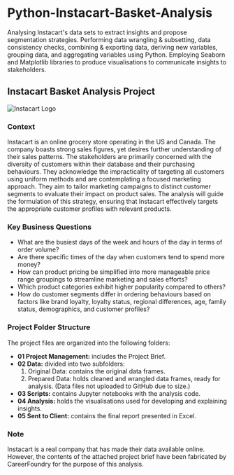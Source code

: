 # Python-Instacart-Basket-Analysis

Analysing Instacart's data sets to extract insights and propose segmentation strategies. Performing data wrangling & subsetting, data consistency checks, combining & exporting data, deriving new variables, grouping data, and aggregating variables using Python. Employing Seaborn and Matplotlib libraries to produce visualisations to communicate insights to stakeholders.

## Instacart Basket Analysis Project

![Instacart Logo](https://encrypted-tbn0.gstatic.com/images?q=tbn:ANd9GcQrjxr7BxoC6_pHAUzo4nf7-XL8Z0QORGBcQeiQOR0K&s)

### Context

Instacart is an online grocery store operating in the US and Canada. The company boasts strong sales figures, yet desires further understanding of their sales patterns. The stakeholders are primarily concerned with the diversity of customers within their database and their purchasing behaviours. They acknowledge the impracticality of targeting all customers using uniform methods and are contemplating a focused marketing approach. They aim to tailor marketing campaigns to distinct customer segments to evaluate their impact on product sales. The analysis will guide the formulation of this strategy, ensuring that Instacart effectively targets the appropriate customer profiles with relevant products.

### Key Business Questions

- What are the busiest days of the week and hours of the day in terms of order volume?
- Are there specific times of the day when customers tend to spend more money?
- How can product pricing be simplified into more manageable price range groupings to streamline marketing and sales efforts?
- Which product categories exhibit higher popularity compared to others?
- How do customer segments differ in ordering behaviours based on factors like brand loyalty, loyalty status, regional differences, age, family status, demographics, and customer profiles?

### Project Folder Structure

The project files are organized into the following folders:
- **01 Project Management:** includes the Project Brief.
- **02 Data:** divided into two subfolders:
  1. Original Data: contains the original data frames.
  2. Prepared Data: holds cleaned and wrangled data frames, ready for analysis. (Data files not uploaded to GitHub due to size.)
- **03 Scripts:** contains Jupyter notebooks with the analysis code.
- **04 Analysis:** holds the visualisations used for developing and explaining insights.
- **05 Sent to Client:** contains the final report presented in Excel.

### Note

Instacart is a real company that has made their data available online. However, the contents of the attached project brief have been fabricated by CareerFoundry for the purpose of this analysis.
